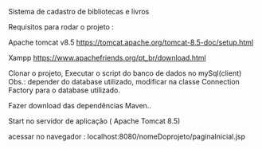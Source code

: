 Sistema de cadastro de bibliotecas e livros

Requisitos para rodar o projeto :

Apache tomcat v8.5
https://tomcat.apache.org/tomcat-8.5-doc/setup.html

Xampp
https://www.apachefriends.org/pt_br/download.html

Clonar o projeto,
Executar o script do banco de dados no mySql(client)
Obs.: depender do database utilizado, modificar na classe Connection Factory para o database utilizado.

Fazer download das dependências Maven..

Start no servidor de aplicação ( Apache Tomcat 8.5)

acessar no navegador : localhost:8080/nomeDoprojeto/paginaInicial.jsp

